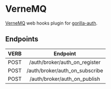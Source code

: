 # VerneMQ
[VerneMQ](https://vernemq.com) web hooks plugin for [gorilla-auth](https://github.com/HamburgChimps/gorilla-auth).

## Endpoints

| VERB          | Endpoint      |
| ------------- |:-------------:|
| POST          | /auth/broker/auth_on_register |
| POST          | /auth/broker/auth_on_subscribe |
| POST          | /auth/broker/auth_on_publish |
